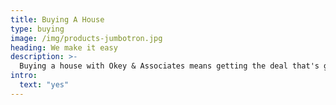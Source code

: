 ```yaml
---
title: Buying A House
type: buying
image: /img/products-jumbotron.jpg
heading: We make it easy
description: >-
  Buying a house with Okey & Associates means getting the deal that's good for you.
intro:
  text: "yes"
---
```



